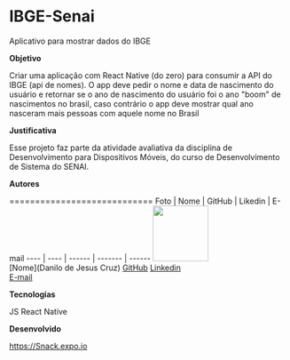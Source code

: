 # IBGE-Senai
Aplicativo para mostrar dados do IBGE

**Objetivo**

Criar uma aplicação com React Native (do zero) para consumir a API do IBGE (api de nomes). O app deve pedir o nome e data de nascimento do usuário e retornar se o ano de nascimento do usuário foi o ano "boom" de nascimentos no brasil, caso contrário o app deve mostrar qual ano nasceram mais pessoas com aquele nome no Brasil

**Justificativa**

Esse projeto faz parte da atividade avaliativa da disciplina de Desenvolvimento para Dispositivos Móveis, do curso de Desenvolvimento de Sistema do SENAI.

**Autores**

============================
Foto | Nome | GitHub | Likedin | E-mail
---- | ---- | ------ | ------- | ------
<img src="./doc/levi.jpg" width="100px">  
[Nome](Danilo de Jesus Cruz) 
[GitHub](https://github.com/DaniloDesconhecido) 
[Linkedin]()  
[E-mail](rapform@gmail.com)

**Tecnologias**

JS
React Native

**Desenvolvido**

https://Snack.expo.io

